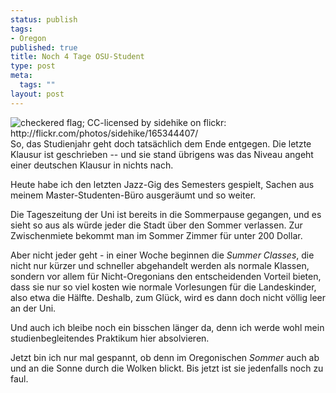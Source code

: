 ```yaml
--- 
status: publish
tags: 
- Oregon
published: true
title: Noch 4 Tage OSU-Student
type: post
meta: 
  tags: ""
layout: post
---
```

<img src="http://static.flickr.com/77/165344407_c1dd095be3_m.jpg" alt="checkered flag; CC-licensed by sidehike on flickr: http://flickr.com/photos/sidehike/165344407/" />
So, das Studienjahr geht doch tatsächlich dem Ende entgegen. Die letzte Klausur ist geschrieben -- und sie stand übrigens was das Niveau angeht einer deutschen Klausur in nichts nach.

Heute habe ich den letzten Jazz-Gig des Semesters gespielt, Sachen aus meinem Master-Studenten-Büro ausgeräumt und so weiter.

Die Tageszeitung der Uni ist bereits in die Sommerpause gegangen, und es sieht so aus als würde jeder die Stadt über den Sommer verlassen. Zur Zwischenmiete bekommt man im Sommer Zimmer für unter 200 Dollar.

Aber nicht jeder geht - in einer Woche beginnen die <em>Summer Classes</em>, die nicht nur kürzer und schneller abgehandelt werden als normale Klassen, sondern vor allem für Nicht-Oregonians den entscheidenden Vorteil bieten, dass sie nur so viel kosten wie normale Vorlesungen für die Landeskinder, also etwa die Hälfte. Deshalb, zum Glück, wird es dann doch nicht völlig leer an der Uni.

Und auch ich bleibe noch ein bisschen länger da, denn ich werde wohl mein studienbegleitendes Praktikum hier absolvieren.

Jetzt bin ich nur mal gespannt, ob denn im Oregonischen <em>Sommer</em> auch ab und an die Sonne durch die Wolken blickt. Bis jetzt ist sie jedenfalls noch zu faul.
